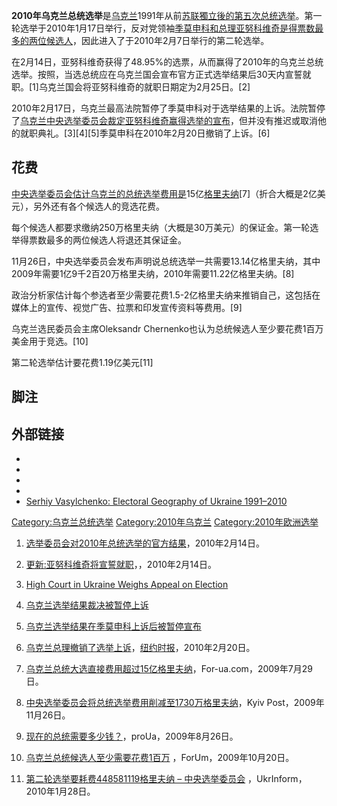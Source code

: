 **2010年乌克兰总统选举**是[乌克兰](../Page/乌克兰.md "wikilink")1991年从前[苏联獨立後的第五次总统选举](../Page/苏联.md "wikilink")。第一轮选举于2010年1月17日举行，反对党领袖[季莫申科和总理](https://zh.wikipedia.org/wiki/尤莉娅·弗拉基米罗芙娜·季莫申科 "wikilink")[亚努科维奇是得票数最多的两位候选人](https://zh.wikipedia.org/wiki/维克多·费奥多罗维奇·亚努科维奇 "wikilink")，因此进入了于2010年2月7日举行的第二轮选举。

在2月14日，亚努科维奇获得了48.95%的选票，从而赢得了2010年的乌克兰总统选举。按照，当选总统应在乌克兰国会宣布官方正式选举结果后30天内宣誓就职。\[1\]乌克兰国会将亚努科维奇的就职日期定为2月25日。\[2\]

2010年2月17日，乌克兰最高法院暂停了季莫申科对于选举结果的上诉。法院暂停了[乌克兰中央选举委员会裁定亚努科维奇赢得选举的宣布](https://zh.wikipedia.org/wiki/乌克兰中央选举委员会 "wikilink")，但并没有推迟或取消他的就职典礼。\[3\]\[4\]\[5\]季莫申科在2010年2月20日撤销了上诉。\[6\]

## 花费

[中央选举委员会估计乌克兰的总统选举费用是](https://zh.wikipedia.org/wiki/乌克兰中央选举委员会 "wikilink")15亿[格里夫纳](../Page/乌克兰格里夫纳.md "wikilink")\[7\]（折合大概是2亿美元），另外还有各个候选人的竞选花费。

每个候选人都要求缴纳250万格里夫纳（大概是30万美元）的保证金。第一轮选举得票数最多的两位候选人将退还其保证金。

11月26日，中央选举委员会发布声明说总统选举一共需要13.14亿格里夫纳，其中2009年需要1亿9千2百20万格里夫纳，2010年需要11.22亿格里夫纳。\[8\]

政治分析家估计每个参选者至少需要花费1.5-2亿格里夫纳来推销自己，这包括在媒体上的宣传、视觉广告、拉票和印发宣传资料等费用。\[9\]

乌克兰选民委员会主席Oleksandr Chernenko也认为总统候选人至少要花费1百万美金用于竞选。\[10\]

第二轮选举估计要花费1.19亿美元\[11\]

## 脚注

## 外部链接

  -
  -
  -
  -
  - [Serhiy Vasylchenko: Electoral Geography of
    Ukraine 1991–2010](http://vasylchenko.in.ua)

[Category:乌克兰总统选举](https://zh.wikipedia.org/wiki/Category:乌克兰总统选举 "wikilink")
[Category:2010年乌克兰](https://zh.wikipedia.org/wiki/Category:2010年乌克兰 "wikilink")
[Category:2010年欧洲选举](https://zh.wikipedia.org/wiki/Category:2010年欧洲选举 "wikilink")

1.  [选举委员会对2010年总统选举的官方结果](http://www.cvk.gov.ua/news/protokol_cvk_07022010.pdf)，2010年2月14日。
2.  [更新:亚努科维奇将宣誓就职](http://www.kyivpost.com/news/nation/detail/59703/)，，2010年2月14日。
3.  [High Court in Ukraine Weighs Appeal on
    Election](http://www.nytimes.com/2010/02/18/world/europe/18ukraine.html)
4.  [乌克兰选举结果裁决被暂停上诉](http://www.google.com/hostednews/ap/article/ALeqM5hYHMIGxCNY8KpokmVs53ufhC8qIQD9DTT0H00)
5.  [乌克兰选举结果在季莫申科上诉后被暂停宣布](http://news.bbc.co.uk/2/hi/europe/8519922.stm)
6.  [乌克兰总理撤销了选举上诉](http://www.nytimes.com/2010/02/21/world/europe/21ukraine.html)，[纽约时报](../Page/纽约时报.md "wikilink")，2010年2月20日。
7.  [乌克兰总统大选直接费用超过15亿格里夫纳](http://en.for-ua.com/news/2009/07/29/102946.html)，For-ua.com，2009年7月29日。

8.  [中央选举委员会将总统选举费用削减至1730万格里夫纳](http://www.kyivpost.com/news/nation/detail/53669/)，Kyiv
    Post，2009年11月26日。
9.  [现在的总统需要多少钱？](http://en.proua.com/pulse%20of%20the%20week/2009/08/26/181226.html)，proUa，2009年8月26日。
10. [乌克兰总统候选人至少需要花费1百万](http://en.for-ua.com/news/2009/10/20/175926.html)
    ，ForUm，2009年10月20日。
11. [第二轮选举要耗费448581119格里夫纳 –
    中央选举委员会](http://www.ukrinform.ua/eng/order/?id=179639)
    ，UkrInform，2010年1月28日。